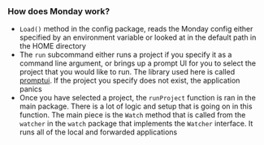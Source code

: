 ### How does Monday work?
- `Load()` method in the config package, reads the Monday config either specified by an environment variable or looked at in the default path in the HOME directory
- The `run` subcommand either runs a project if you specify it as a command line argument, or brings up a prompt UI for you to select the project that you would like to run. The library used here is called [promptui](github.com/manifoldco/promptui). If the project you specify does not exist, the application panics
- Once you have selected a project, the `runProject` function is ran in the main package. There is a lot of logic and setup that is going on in this function. The main piece is the `Watch` method that is called from the `watcher` in the `watch` package that implements the `Watcher` interface. It runs all of the local and forwarded applications
